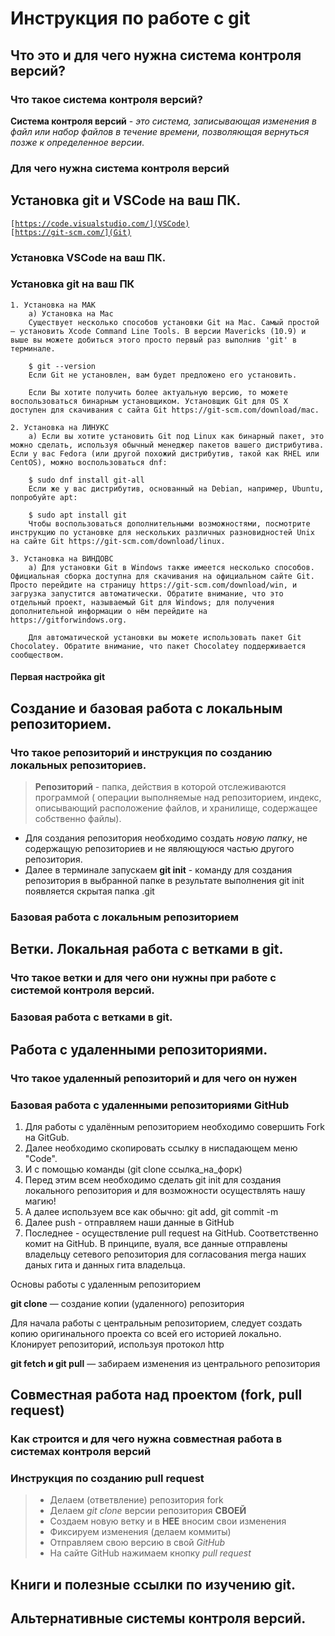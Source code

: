 # Инструкция по работе с git

## Что это и для чего нужна система контроля версий?

### Что такое система контроля версий?

**Система контроля версий** - *это система, записывающая изменения в файл или набор файлов в течение времени, позволяющая вернуться позже к определенное версии*.

### Для чего нужна система контроля версий

## Установка git и VSCode на ваш ПК.

<code>[https://code.visualstudio.com/](VSCode)
</code>
<code>[https://git-scm.com/](Git)
</code> 

### Установка VSCode на ваш ПК.

### Установка git на ваш ПК

    1. Установка на МАК
        а) Установка на Mac
        Существует несколько способов установки Git на Mac. Самый простой — установить Xcode Command Line Tools. В версии Mavericks (10.9) и выше вы можете добиться этого просто первый раз выполнив 'git' в терминале.

        $ git --version
        Если Git не установлен, вам будет предложено его установить.

        Если Вы хотите получить более актуальную версию, то можете воспользоваться бинарным установщиком. Установщик Git для OS X доступен для скачивания с сайта Git https://git-scm.com/download/mac.

    2. Установка на ЛИНУКС
        а) Если вы хотите установить Git под Linux как бинарный пакет, это можно сделать, используя обычный менеджер пакетов вашего дистрибутива. Если у вас Fedora (или другой похожий дистрибутив, такой как RHEL или CentOS), можно воспользоваться dnf:

        $ sudo dnf install git-all
        Если же у вас дистрибутив, основанный на Debian, например, Ubuntu, попробуйте apt:

        $ sudo apt install git
        Чтобы воспользоваться дополнительными возможностями, посмотрите инструкцию по установке для нескольких различных разновидностей Unix на сайте Git https://git-scm.com/download/linux.

    3. Установка на ВИНДОВС
        а) Для установки Git в Windows также имеется несколько способов. Официальная сборка доступна для скачивания на официальном сайте Git. Просто перейдите на страницу https://git-scm.com/download/win, и загрузка запустится автоматически. Обратите внимание, что это отдельный проект, называемый Git для Windows; для получения дополнительной информации о нём перейдите на https://gitforwindows.org.

        Для автоматической установки вы можете использовать пакет Git Chocolatey. Обратите внимание, что пакет Chocolatey поддерживается сообществом.



#### Первая настройка git

## Создание и базовая работа с локальным репозиторием.

### Что такое репозиторий и инструкция по созданию локальных репозиториев.<br>

 > **Репозиторий** - папка, действия в которой отслеживаются программой ( операции выполняемые над репозиторием, индекс, описывающий расположение файлов, и хранилище, содержащее собственно файлы).

* Для создания репозитория необходимо создать *новую папку*, не содержащую репозиториев и не являющуюся частью другого репозитория.
* Далее в терминале запускаем **git init** - команду для создания репозитория в выбранной папке
в результате выполнения git init появляется скрытая папка .git


### Базовая работа с локальным репозиторием

## Ветки. Локальная работа с ветками в git.

### Что такое ветки и для чего они нужны при работе с системой контроля версий.

### Базовая работа с ветками в git.

## Работа с удаленными репозиториями.

### Что такое удаленный репозиторий и для чего он нужен

### Базовая работа с удаленными репозиториями GitHub

1. Для работы с удалённым репозиторием необходимо совершить Fork на GitGub.
2. Далее необходимо скопировать ссылку в ниспадающем меню "Code".
3. И с помощью команды (git clone ссылка_на_форк)
4. Перед этим всем необходимо сделать git init для создания локального репозитория и для возможности осуществлять нашу магию!
5. А далее используем все как обычно: git add, git commit -m
6. Далее push - отправляем наши данные в GitHub
7. Последнее  - осуществление pull request на GitHub. Соответственно комит на GitHub. В принципе, вуаля, все данные отправлены владельцу сетевого репозитория для согласования merga наших даных гита и данных гита владельца.

Основы работы с удаленным репозиторием

**git clone** — создание копии (удаленного) репозитория

Для начала работы с центральным репозиторием, следует создать копию оригинального проекта со всей его историей локально.
Клонирует репозиторий, используя протокол http

**git fetch и git pull** — забираем изменения из центрального репозитория

## Совместная работа над проектом (fork, pull request)

### Как строится и для чего нужна совместная работа в системах контроля версий

### Инструкция по созданию pull request
>* Делаем   (ответвление) репозитория fork
>* Делаем *git clone*   версии репозитория **СВОЕЙ**
>* Создаем новую ветку и в **НЕЕ** вносим свои изменения
>* Фиксируем изменения (делаем коммиты)
>* Отправляем свою версию в свой *GitHub*
>* На сайте GitHub нажимаем кнопку *pull request*


## Книги и полезные ссылки по изучению git.

## Альтернативные системы контроля версий.
